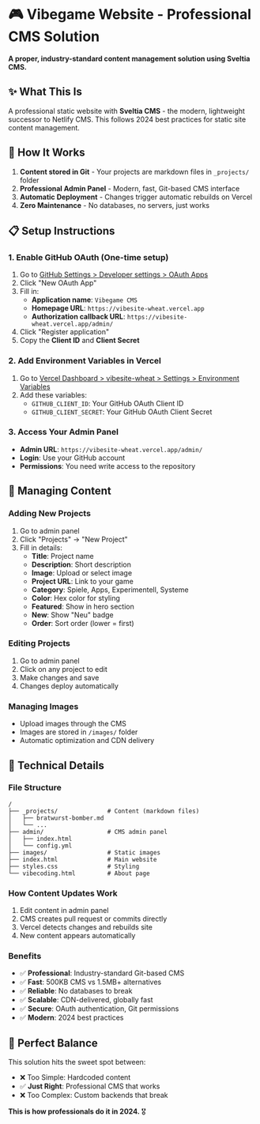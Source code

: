 # 🎮 Vibegame Website - Professional CMS Solution

**A proper, industry-standard content management solution using Sveltia CMS.**

## ✨ What This Is

A professional static website with **Sveltia CMS** - the modern, lightweight successor to Netlify CMS. This follows 2024 best practices for static site content management.

## 🚀 How It Works

1. **Content stored in Git** - Your projects are markdown files in `_projects/` folder
2. **Professional Admin Panel** - Modern, fast, Git-based CMS interface
3. **Automatic Deployment** - Changes trigger automatic rebuilds on Vercel
4. **Zero Maintenance** - No databases, no servers, just works

## 📋 Setup Instructions

### 1. Enable GitHub OAuth (One-time setup)

1. Go to [GitHub Settings > Developer settings > OAuth Apps](https://github.com/settings/developers)
2. Click "New OAuth App"
3. Fill in:
   - **Application name**: `Vibegame CMS`
   - **Homepage URL**: `https://vibesite-wheat.vercel.app`
   - **Authorization callback URL**: `https://vibesite-wheat.vercel.app/admin/`
4. Click "Register application"
5. Copy the **Client ID** and **Client Secret**

### 2. Add Environment Variables in Vercel

1. Go to [Vercel Dashboard > vibesite-wheat > Settings > Environment Variables](https://vercel.com/dashboard)
2. Add these variables:
   - `GITHUB_CLIENT_ID`: Your GitHub OAuth Client ID
   - `GITHUB_CLIENT_SECRET`: Your GitHub OAuth Client Secret

### 3. Access Your Admin Panel

- **Admin URL**: `https://vibesite-wheat.vercel.app/admin/`
- **Login**: Use your GitHub account
- **Permissions**: You need write access to the repository

## 🎯 Managing Content

### Adding New Projects
1. Go to admin panel
2. Click "Projects" → "New Project"  
3. Fill in details:
   - **Title**: Project name
   - **Description**: Short description
   - **Image**: Upload or select image
   - **Project URL**: Link to your game
   - **Category**: Spiele, Apps, Experimentell, Systeme
   - **Color**: Hex color for styling
   - **Featured**: Show in hero section
   - **New**: Show "Neu" badge
   - **Order**: Sort order (lower = first)

### Editing Projects
1. Go to admin panel
2. Click on any project to edit
3. Make changes and save
4. Changes deploy automatically

### Managing Images
- Upload images through the CMS
- Images are stored in `/images/` folder
- Automatic optimization and CDN delivery

## 🔧 Technical Details

### File Structure
```
/
├── _projects/              # Content (markdown files)
│   ├── bratwurst-bomber.md
│   └── ...
├── admin/                  # CMS admin panel
│   ├── index.html
│   └── config.yml
├── images/                 # Static images
├── index.html              # Main website
├── styles.css              # Styling
└── vibecoding.html         # About page
```

### How Content Updates Work
1. Edit content in admin panel
2. CMS creates pull request or commits directly
3. Vercel detects changes and rebuilds site
4. New content appears automatically

### Benefits
- ✅ **Professional**: Industry-standard Git-based CMS
- ✅ **Fast**: 500KB CMS vs 1.5MB+ alternatives
- ✅ **Reliable**: No databases to break
- ✅ **Scalable**: CDN-delivered, globally fast
- ✅ **Secure**: OAuth authentication, Git permissions
- ✅ **Modern**: 2024 best practices

## 🎯 Perfect Balance

This solution hits the sweet spot between:
- ❌ Too Simple: Hardcoded content
- ✅ **Just Right**: Professional CMS that works
- ❌ Too Complex: Custom backends that break

**This is how professionals do it in 2024.** 🎖️